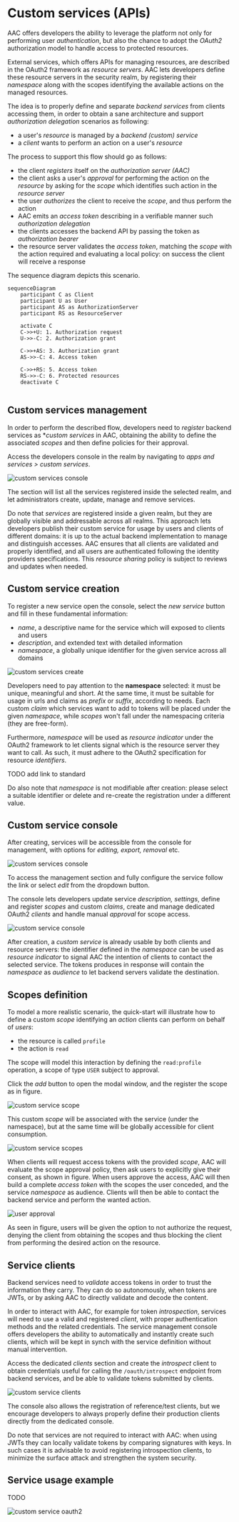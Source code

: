 # Custom services (APIs)

AAC offers developers the ability to leverage the platform not only for performing user *authentication*, but also the chance to adopt the *OAuth2* authorization model to handle access to protected resources.

External services, which offers APIs for managing resources, are described in the OAuth2 framework as *resource servers*. AAC lets developers define these resource servers in the security realm, by registering their *namespace* along with the scopes identifying the available actions on the managed resources.

The idea is to properly define and separate *backend services* from clients accessing them, in order to obtain a sane architecture and support *authorization delegation* scenarios as following:

* a user's *resource* is managed by a *backend (custom) service*
* a *client* wants to perform an action on a user's *resource*

The process to support this flow should go as follows:

* the client *registers* itself on the *authorization server (AAC)* 
* the client asks a user's *approval* for performing the action on the *resource* by asking for the *scope* which identifies such action in the *resource server*
* the user *authorizes* the client to receive the *scope*, and thus perform the action
* AAC emits an *access token* describing in a verifiable manner such *authorization delegation*
* the clients accesses the backend API by passing the token as *authorization bearer*
* the resource server validates the *access token*, matching the *scope* with the action required and evaluating a local policy: on success the client will receive a response

The sequence diagram depicts this scenario.

```mermaid
sequenceDiagram
    participant C as Client
    participant U as User
    participant AS as AuthorizationServer
    participant RS as ResourceServer

    activate C
    C->>+U: 1. Authorization request
    U->>-C: 2. Authorization grant
    
    C->>+AS: 3. Authorization grant
    AS->>-C: 4. Access token

    C->>+RS: 5. Access token
    RS->>-C: 6. Protected resources
    deactivate C
    
```

## Custom services management

In order to perform the described flow, developers need to *register* backend services as **custom services* in AAC, obtaining the ability to define the associated *scopes* and then define policies for their approval.

Access the developers console in the realm by navigating to *apps and services > custom services*. 

![custom services console](../../images/screen/custom-services.png)

The section will list all the services registered inside the selected realm, and let administrators create, update, manage and remove services.

Do note that *services* are registered inside a given realm, but they are globally visible and addressable across all realms. This approach lets developers publish their custom service for usage by users and clients of different domains: it is up to the actual backend implementation to manage and distinguish accesses. AAC ensures that all clients are validated and properly identified, and all users are authenticated following the identity providers specifications. This *resource sharing* policy is subject to reviews and updates when needed.

## Custom service creation

To register a new service open the console, select the *new service* button and fill in these fundamental information:

* *name*, a descriptive name for the service which will exposed to clients and users
* *description*, and extended text with detailed information
* *namespace*, a globally unique identifier for the given service across all domains

![custom services create](../../images/screen/custom-service-create.png)

Developers need to pay attention to the **namespace** selected: it must be unique, meaningful and short. At the same time, it must be suitable for usage in urls and claims as *prefix* or *suffix*, according to needs. Each custom *claim* which services want to add to tokens will be placed under the given *namespace*, while *scopes* won't fall under the namespacing criteria (they are free-form).

Furthermore, *namespace* will be used as *resource indicator* under the OAuth2 framework to let clients signal which is the resource server they want to call. As such, it must adhere to the OAuth2 specification for resource *identifiers*.

TODO add link to standard

Do also note that *namespace* is not modifiable after creation: please select a suitable identifier or delete and re-create the registration under a different value.



## Custom service console

After creating, services will be accessible from the console for management, with options for *editing, export, removal* etc.

![custom services console](../../images/screen/custom-services-actions.png)

To access the management section and fully configure the service follow the link or select *edit* from the dropdown button.

The console lets developers update service *description, settings*, define and register *scopes* and custom *claims*, create and manage dedicated OAuth2 *clients* and handle manual *approval* for scope access.


![custom service console](../../images/screen/custom-service-console.png)

After creation, a *custom service* is already usable by both clients and resource servers: the identifier defined in the *namespace* can be used as *resource indicator* to signal AAC the intention of clients to contact the selected service. The tokens produces in response will contain the *namespace* as *audience* to let backend servers validate the destination.



## Scopes definition

To model a more realistic scenario, the quick-start will illustrate how to define a custom *scope* identifying an *action* clients can perform on behalf of *users*:

* the resource is called `profile`
* the action is `read`

The scope will model this interaction by defining the `read:profile` operation, a scope of type `USER` subject to approval.

Click the *add* button to open the modal window, and the register the scope as in figure.

![custom service scope](../../images/screen/custom-service-scope.png)

This custom *scope* will be associated with the service (under the namespace), but at the same time will be globally accessible for client consumption.

![custom service scopes](../../images/screen/custom-service-scopes.png)

When clients will request access tokens with the provided *scope*, AAC will evaluate the scope approval policy, then ask users to explicitly give their consent, as shown in figure. When users approve the access, AAC will then build a complete *access token* with the scopes the user conceded, and the service *namespace* as audience. Clients will then be able to contact the backend service and perform the wanted action.

![user approval](../../images/screen/user-approval.png)

As seen in figure, users will be given the option to not authorize the request, denying the client from obtaining the scopes and thus blocking the client from performing the desired action on the resource.


## Service clients

Backend services need to *validate* access tokens in order to trust the information they carry. They can do so autonomously, when tokens are JWTs, or by asking AAC to directly validate and decode the content.

In order to interact with AAC, for example for token *introspection*, services will need to use a valid and registered *client*, with proper authentication methods and the related credentials. The service management console offers developers the ability to automatically and instantly create such clients, which will be kept in synch with the service definition without manual intervention.

Access the dedicated *clients* section and create the *introspect* client to obtain credentials useful for calling the `/oauth/introspect` endpoint from backend services, and be able to validate tokens submitted by clients.

![custom service clients](../../images/screen/custom-service-clients.png)

The console also allows the registration of reference/test clients, but we encourage developers to always properly define their production clients directly from the dedicated console. 

Do note that services are not required to interact with AAC: when using JWTs they can locally validate tokens by comparing signatures with keys. In such cases it is advisable to avoid registering introspection clients, to minimize the surface attack and strengthen the system security.


## Service usage example

TODO

![custom service oauth2](../../images/oauth2-client.png)
